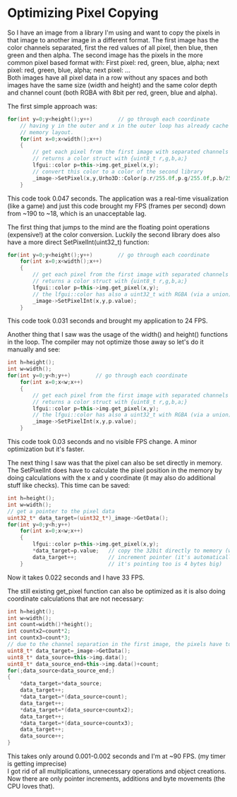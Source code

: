 # Optimizing Pixel Copying

So I have an image from a library I'm using and want to copy the pixels in that image to another image in a different format.
The first image has the color channels separated, first the red values of all pixel, then blue, then green and then alpha. The second image has the pixels in the more common pixel based format with: First pixel: red, green, blue, alpha; next pixel: red, green, blue, alpha; next pixel: ...  
Both images have all pixel data in a row without any spaces and both images have the same size (width and height) and the same color depth and channel count (both RGBA with 8bit per red, green, blue and alpha).

The first simple approach was:
```C++
for(int y=0;y<height();y++)        // go through each coordinate
    // having y in the outer and x in the outer loop has already cache optimization reasons due to the
    // memory layout.
    for(int x=0;x<width();x++)
    {
        // get each pixel from the first image with separated channels with the access functions that
        // returns a color struct with {uint8_t r,g,b,a;}
        lfgui::color p=this->img.get_pixel(x,y);
        // convert this color to a color of the second library
        _image->SetPixel(x,y,Urho3D::Color(p.r/255.0f,p.g/255.0f,p.b/255.0f,p.a/255.0f));
    }
```
This code took 0.047 seconds. The application was a real-time visualization (like a game) and just this code brought my FPS (frames per second) down from ~190 to ~18, which is an unacceptable lag.

The first thing that jumps to the mind are the floating point operations (expensive!) at the color conversion. Luckily the second library does also have a more direct SetPixelInt(uint32_t) function:
```C++
for(int y=0;y<height();y++)        // go through each coordinate
    for(int x=0;x<width();x++)
    {
        // get each pixel from the first image with separated channels with the access functions that
        // returns a color struct with {uint8_t r,g,b,a;}
        lfgui::color p=this->img.get_pixel(x,y);
        // the lfgui::color has also a uint32_t with RGBA (via a union) so just set those 32bit directly
        _image->SetPixelInt(x,y,p.value);
    }
```
This code took 0.031 seconds and brought my application to 24 FPS.

Another thing that I saw was the usage of the width() and height() functions in the loop. The compiler may not optimize those away so let's do it manually and see:
```C++
int h=height();
int w=width();
for(int y=0;y<h;y++)        // go through each coordinate
    for(int x=0;x<w;x++)
    {
        // get each pixel from the first image with separated channels with the access functions that
        // returns a color struct with {uint8_t r,g,b,a;}
        lfgui::color p=this->img.get_pixel(x,y);
        // the lfgui::color has also a uint32_t with RGBA (via a union) so just set those 32bit directly
        _image->SetPixelInt(x,y,p.value);
    }
```
This code took 0.03 seconds and no visible FPS change. A minor optimization but it's faster.

The next thing I saw was that the pixel can also be set directly in memory. The SetPixelInt does have to calculate the pixel position in the memory by doing calculations with the x and y coordinate (it may also do additional stuff like checks). This time can be saved:
```C++
int h=height();
int w=width();
// get a pointer to the pixel data
uint32_t* data_target=(uint32_t*)_image->GetData();
for(int y=0;y<h;y++)
    for(int x=0;x<w;x++)
    {
        lfgui::color p=this->img.get_pixel(x,y);
        *data_target=p.value;   // copy the 32bit directly to memory (without coordinate calculations)
        data_target++;          // increment pointer (it's automatically incremented by 4 as the thing
    }                           // it's pointing too is 4 bytes big)
```
Now it takes 0.022 seconds and I have 33 FPS.

The still existing get_pixel function can also be optimized as it is also doing coordinate calculations that are not necessary:
```C++
int h=height();
int w=width();
int count=width()*height();
int countx2=count*2;
int countx3=count*3;
// due to the channel separation in the first image, the pixels have to be copied byte/color vise
uint8_t* data_target=_image->GetData();
uint8_t* data_source=this->img.data();
uint8_t* data_source_end=this->img.data()+count;
for(;data_source<data_source_end;)
{
    *data_target=*data_source;
    data_target++;
    *data_target=*(data_source+count);
    data_target++;
    *data_target=*(data_source+countx2);
    data_target++;
    *data_target=*(data_source+countx3);
    data_target++;
    data_source++;
}
```
This takes only around 0.001-0.002 seconds and I'm at ~90 FPS. (my timer is getting imprecise)  
I got rid of all multiplications, unnecessary operations and object creations. Now there are only pointer increments, additions and byte movements (the CPU loves that).
